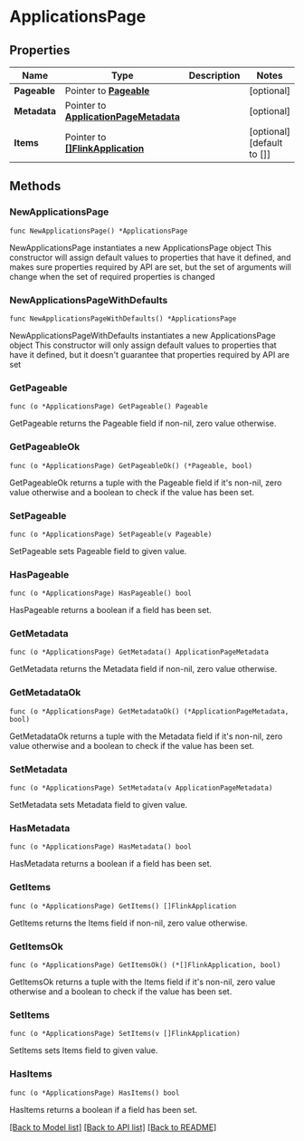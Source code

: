 # ApplicationsPage

## Properties

Name | Type | Description | Notes
------------ | ------------- | ------------- | -------------
**Pageable** | Pointer to [**Pageable**](Pageable.md) |  | [optional] 
**Metadata** | Pointer to [**ApplicationPageMetadata**](ApplicationPageMetadata.md) |  | [optional] 
**Items** | Pointer to [**[]FlinkApplication**](FlinkApplication.md) |  | [optional] [default to []]

## Methods

### NewApplicationsPage

`func NewApplicationsPage() *ApplicationsPage`

NewApplicationsPage instantiates a new ApplicationsPage object
This constructor will assign default values to properties that have it defined,
and makes sure properties required by API are set, but the set of arguments
will change when the set of required properties is changed

### NewApplicationsPageWithDefaults

`func NewApplicationsPageWithDefaults() *ApplicationsPage`

NewApplicationsPageWithDefaults instantiates a new ApplicationsPage object
This constructor will only assign default values to properties that have it defined,
but it doesn't guarantee that properties required by API are set

### GetPageable

`func (o *ApplicationsPage) GetPageable() Pageable`

GetPageable returns the Pageable field if non-nil, zero value otherwise.

### GetPageableOk

`func (o *ApplicationsPage) GetPageableOk() (*Pageable, bool)`

GetPageableOk returns a tuple with the Pageable field if it's non-nil, zero value otherwise
and a boolean to check if the value has been set.

### SetPageable

`func (o *ApplicationsPage) SetPageable(v Pageable)`

SetPageable sets Pageable field to given value.

### HasPageable

`func (o *ApplicationsPage) HasPageable() bool`

HasPageable returns a boolean if a field has been set.

### GetMetadata

`func (o *ApplicationsPage) GetMetadata() ApplicationPageMetadata`

GetMetadata returns the Metadata field if non-nil, zero value otherwise.

### GetMetadataOk

`func (o *ApplicationsPage) GetMetadataOk() (*ApplicationPageMetadata, bool)`

GetMetadataOk returns a tuple with the Metadata field if it's non-nil, zero value otherwise
and a boolean to check if the value has been set.

### SetMetadata

`func (o *ApplicationsPage) SetMetadata(v ApplicationPageMetadata)`

SetMetadata sets Metadata field to given value.

### HasMetadata

`func (o *ApplicationsPage) HasMetadata() bool`

HasMetadata returns a boolean if a field has been set.

### GetItems

`func (o *ApplicationsPage) GetItems() []FlinkApplication`

GetItems returns the Items field if non-nil, zero value otherwise.

### GetItemsOk

`func (o *ApplicationsPage) GetItemsOk() (*[]FlinkApplication, bool)`

GetItemsOk returns a tuple with the Items field if it's non-nil, zero value otherwise
and a boolean to check if the value has been set.

### SetItems

`func (o *ApplicationsPage) SetItems(v []FlinkApplication)`

SetItems sets Items field to given value.

### HasItems

`func (o *ApplicationsPage) HasItems() bool`

HasItems returns a boolean if a field has been set.


[[Back to Model list]](../README.md#documentation-for-models) [[Back to API list]](../README.md#documentation-for-api-endpoints) [[Back to README]](../README.md)


